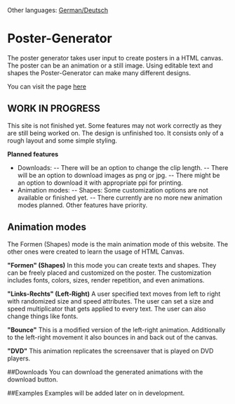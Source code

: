 Other languages: [German/Deutsch](https://github.com/PatrikAckermann/poster-generator/blob/master/README_de.md)

# Poster-Generator

The poster generator takes user input to create posters in a HTML canvas. The poster can be an animation or a still image. Using editable text and shapes the Poster-Generator can make many different designs.

You can visit the page [here](https://patrikackermann.github.io/poster-generator/)

## **WORK IN PROGRESS**
This site is not finished yet. Some features may not work correctly as they are still being worked on. 
The design is unfinished too. It consists only of a rough layout and some simple styling.

**Planned features**
- Downloads:
-- There will be an option to change the clip length.
-- There will be an option to download images as png or jpg.
-- There might be an option to download it with appropriate ppi for printing.
- Animation modes:
-- Shapes: Some customization options are not available or finished yet.
-- There currently are no more new animation modes planned. Other features have priority.

## Animation modes
The Formen (Shapes) mode is the main animation mode of this website. The other ones were created to learn the usage of HTML Canvas.

**"Formen" (Shapes)**
In this mode you can create texts and shapes. They can be freely placed and customized on the poster. The customization includes fonts, colors, sizes, render repetition, and even animations.

**"Links-Rechts" (Left-Right)**
A user specified text moves from left to right with randomized size and speed attributes. The user can set a size and speed multiplicator that gets applied to every text. The user can also change things like fonts.

**"Bounce"**
This is a modified version of the left-right animation. Additionally to the left-right movement it also bounces in and back out of the canvas.

**"DVD"**
This animation replicates the screensaver that is played on DVD players.

##Downloads
You can download the generated animations with the download button.

##Examples
Examples will be added later on in development.